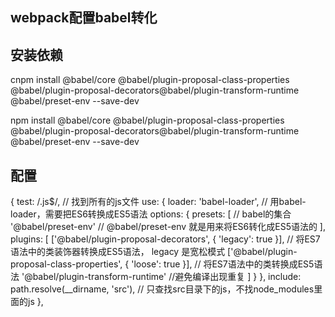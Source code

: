 ## webpack配置babel转化

## 安装依赖
  cnpm install @babel/core @babel/plugin-proposal-class-properties @babel/plugin-proposal-decorators@babel/plugin-transform-runtime @babel/preset-env --save-dev

  npm install @babel/core @babel/plugin-proposal-class-properties @babel/plugin-proposal-decorators@babel/plugin-transform-runtime @babel/preset-env --save-dev

## 配置
  {
    test: /\.js$/, // 找到所有的js文件
    use: {
      loader: 'babel-loader', // 用babel-loader，需要把ES6转换成ES5语法
      options: {
        presets: [ // babel的集合
          '@babel/preset-env' // @babel/preset-env 就是用来将ES6转化成ES5语法的
        ],
        plugins: [
          ['@babel/plugin-proposal-decorators', { 'legacy': true }], // 将ES7语法中的类装饰器转换成ES5语法， legacy 是宽松模式
          ['@babel/plugin-proposal-class-properties', { 'loose': true }], // 将ES7语法中的类转换成ES5语法
          '@babel/plugin-transform-runtime' //避免编译出现重复
        ]
      }
    },
    include: path.resolve(__dirname, 'src'), // 只查找src目录下的js，不找node_modules里面的js
  },

